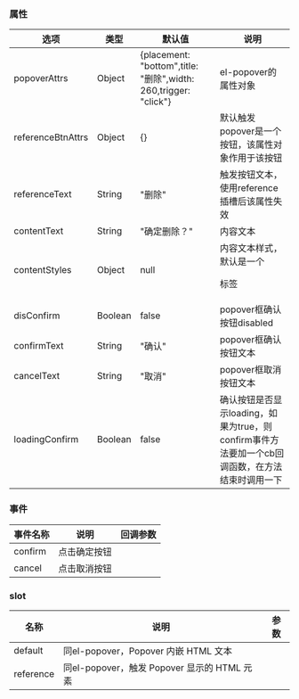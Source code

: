 ### 属性
| 选项                | 类型      | 默认值                                                           | 说明                                                        |
|-------------------|---------|---------------------------------------------------------------|-----------------------------------------------------------|
| popoverAttrs      | Object  | {placement: "bottom",title: "删除",width: 260,trigger: "click"} | el-popover的属性对象                                           |
| referenceBtnAttrs | Object  | {}                                                            | 默认触发popover是一个按钮，该属性对象作用于该按钮                              |
| referenceText     | String  | "删除"                                                          | 触发按钮文本，使用reference插槽后该属性失效                                |
| contentText       | String  | "确定删除？"                                                       | 内容文本                                                      |
| contentStyles     | Object  | null                                                          | 内容文本样式，默认是一个<p>标签                                         |
| disConfirm        | Boolean | false                                                         | popover框确认按钮disabled                                      |
| confirmText       | String  | "确认"                                                          | popover框确认按钮文本                                            |
| cancelText        | String  | "取消"                                                          | popover框取消按钮文本                                            |
| loadingConfirm    | Boolean | false                                                         | 确认按钮是否显示loading，如果为true，则confirm事件方法要加一个cb回调函数，在方法结束时调用一下 |

### 事件
| 事件名称    | 说明     | 回调参数 |
|---------|--------|------|
| confirm | 点击确定按钮 ||
| cancel  | 点击取消按钮 ||

### slot
| 名称        | 说明                                 | 参数  |
|-----------|------------------------------------|-----|
| default   | 同el-popover，Popover 内嵌 HTML 文本     ||
| reference | 同el-popover，触发 Popover 显示的 HTML 元素 ||